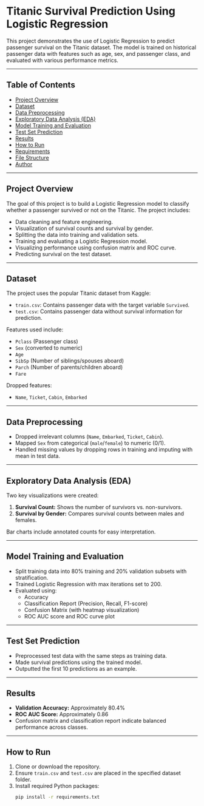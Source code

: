 # Titanic Survival Prediction Using Logistic Regression

This project demonstrates the use of Logistic Regression to predict passenger survival on the Titanic dataset. The model is trained on historical passenger data with features such as age, sex, and passenger class, and evaluated with various performance metrics.

---

## Table of Contents
- [Project Overview](#project-overview)
- [Dataset](#dataset)
- [Data Preprocessing](#data-preprocessing)
- [Exploratory Data Analysis (EDA)](#exploratory-data-analysis-eda)
- [Model Training and Evaluation](#model-training-and-evaluation)
- [Test Set Prediction](#test-set-prediction)
- [Results](#results)
- [How to Run](#how-to-run)
- [Requirements](#requirements)
- [File Structure](#file-structure)
- [Author](#author)

---

## Project Overview

The goal of this project is to build a Logistic Regression model to classify whether a passenger survived or not on the Titanic. The project includes:

- Data cleaning and feature engineering.
- Visualization of survival counts and survival by gender.
- Splitting the data into training and validation sets.
- Training and evaluating a Logistic Regression model.
- Visualizing performance using confusion matrix and ROC curve.
- Predicting survival on the test dataset.

---

## Dataset

The project uses the popular Titanic dataset from Kaggle:

- `train.csv`: Contains passenger data with the target variable `Survived`.
- `test.csv`: Contains passenger data without survival information for prediction.

Features used include:
- `Pclass` (Passenger class)
- `Sex` (converted to numeric)
- `Age`
- `SibSp` (Number of siblings/spouses aboard)
- `Parch` (Number of parents/children aboard)
- `Fare`

Dropped features:
- `Name`, `Ticket`, `Cabin`, `Embarked`

---

## Data Preprocessing

- Dropped irrelevant columns (`Name`, `Embarked`, `Ticket`, `Cabin`).
- Mapped `Sex` from categorical (`male`/`female`) to numeric (0/1).
- Handled missing values by dropping rows in training and imputing with mean in test data.

---

## Exploratory Data Analysis (EDA)

Two key visualizations were created:

1. **Survival Count:** Shows the number of survivors vs. non-survivors.
2. **Survival by Gender:** Compares survival counts between males and females.

Bar charts include annotated counts for easy interpretation.

---

## Model Training and Evaluation

- Split training data into 80% training and 20% validation subsets with stratification.
- Trained Logistic Regression with max iterations set to 200.
- Evaluated using:
  - Accuracy
  - Classification Report (Precision, Recall, F1-score)
  - Confusion Matrix (with heatmap visualization)
  - ROC AUC score and ROC curve plot

---

## Test Set Prediction

- Preprocessed test data with the same steps as training data.
- Made survival predictions using the trained model.
- Outputted the first 10 predictions as an example.

---

## Results

- **Validation Accuracy:** Approximately 80.4%
- **ROC AUC Score:** Approximately 0.86
- Confusion matrix and classification report indicate balanced performance across classes.

---

## How to Run

1. Clone or download the repository.
2. Ensure `train.csv` and `test.csv` are placed in the specified dataset folder.
3. Install required Python packages:
   ```bash
   pip install -r requirements.txt
